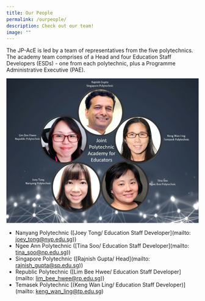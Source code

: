 ```yaml
---
title: Our People
permalink: /ourpeople/
description: Check out our team!
image: ""
---
```

The JP-AcE is led by a team of representatives from the five polytechnics. The academy team comprises of a Head and four Education Staff Developers (ESDs) - one from each polytechnic, plus a Programme Administrative Executive (PAE).

![](/images/ourpeople.jpg)

* Nanyang Polytechnic ([Joey Tong/ Education Staff Developer](mailto: joey_tong@nyp.edu.sg))
* Ngee Ann Polytechnic ([Tina Soo/ Education Staff Developer](mailto: tina_soo@np.edu.sg))
* Singapore Polytechnic ([Rajnish Gupta/ Head](mailto: rajnish_gupta@sp.edu.sg))
* Republic Polytechnic ([Lim Bee Hwee/ Education Staff Developer](mailto: lim_bee_hwee@rp.edu.sg))
* Temasek Polytechnic [(Keng Wan Ling/ Education Staff Developer)](mailto: keng_wan_ling@tp.edu.sg)